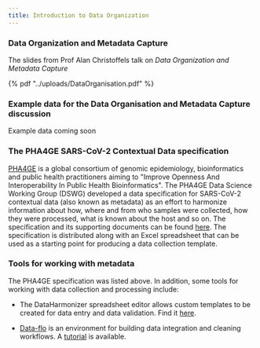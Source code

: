```yaml
---
title: Introduction to Data Organization
---
```

### Data Organization and Metadata Capture

The slides from Prof Alan Christoffels talk on _Data Organization and Metadata Capture_

{% pdf "../uploads/DataOrganisation.pdf" %}

### Example data for the Data Organisation and Metadata Capture discussion

Example data coming soon

### The PHA4GE SARS-CoV-2 Contextual Data specification

[PHA4GE](https://pha4ge.org) is a global consortium of genomic epidemiology, bioinformatics and public health practitioners aiming to "Improve Openness And Interoperability In Public Health Bioinformatics". The PHA4GE Data Science Working Group (DSWG) developed a data specification for SARS-CoV-2 contextual data (also known as metadata) as
an effort to harmonize information about how, where and from who samples were collected, how they were processed, what is known about the host and so on. The specification
and its supporting documents can be found [here](https://github.com/pha4ge/SARS-CoV-2-Contextual-Data-Specification). The specification is distributed along
with an Excel spreadsheet that can be used as a starting point for producing a data collection template.

### Tools for working with metadata

The PHA4GE specification was listed above. In addition, some tools for working with data collection and processing include:

* The DataHarmonizer spreadsheet editor allows custom templates to be created for data entry and data validation. Find it [here](https://github.com/cidgoh/DataHarmonizer).

* [Data-flo](https://data-flo.io/) is an environment for building data integration and cleaning workflows. A [tutorial](https://docs.data-flo.io/tutorials/tutorials) is available.
